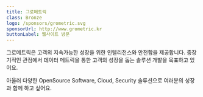 ```yaml
---
title: 그로메트릭
class: Bronze
logo: /sponsors/grometric.svg
sponsorUrl: http://www.grometric.kr
buttonLabel: 웹사이트 방문
---
```


그로메트릭은 고객의 지속가능한 성장을 위한 인텔리전스와 안전함을 제공합니다. 중장기적인 관점에서 데이터 메트릭을 통한 고객의 성장을 돕는 솔루션 개발을 목표하고 있어요.

아울러 다양한 OpenSource Software, Cloud, Security 솔루션으로 여러분의 성장과 함께 하고 싶어요.